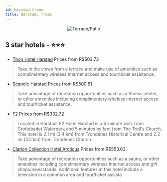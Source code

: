 ```yaml
---
id: harstad-troms
title: Harstad, Troms
---
```


<center><img src="https://i.travelapi.com/hotels/1000000/810000/800700/800626/5fac9df4_z.jpg" alt="Terrace/Patio" /></center>


##  3 star hotels - ⭐️⭐️⭐️

-    [Thon Hotel Harstad](https://us.hurb.com/hotels/harstad/thon-hotel-harstad-JNP-JP023901?cmp=18055) Prices from R$503.73
   > Take in the views from a terrace and make use of amenities such as complimentary wireless Internet access and tour/ticket assistance.
-    [Scandic Harstad](https://us.hurb.com/hotels/harstad/scandic-harstad-JNP-JP065464?cmp=18055) Prices from R$500.51
   > Take advantage of recreation opportunities such as a fitness center, or other amenities including complimentary wireless Internet access and tour/ticket assistance.
-    [F2](https://us.hurb.com/hotels/harstad/f2-JNP-JP061652?cmp=18055) Prices from R$332.72
   > Located in Harstad, F2 Hotel Harstad is a 4-minute walk from Grottebadet Waterpark and 5 minutes by foot from The Troll's Church. This hotel is 2.1 mi (3.4 km) from Trondenes Historical Centre and 2.2 mi (3.5 km) from Trondenes Church.
-    [Clarion Collection Hotel Arcticus](https://us.hurb.com/hotels/harstad/clarion-collection-hotel-arcticus-JNP-JP065082?cmp=18055) Prices from R$553.63
   > Take advantage of recreation opportunities such as a sauna, or other amenities including complimentary wireless Internet access and gift shops/newsstands. Additional features at this hotel include a television in a common area and tour/ticket assista
